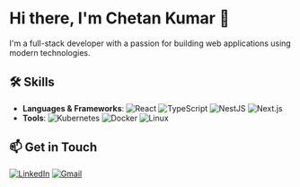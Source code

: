 


# Hi there, I'm Chetan Kumar 👋


I'm a full-stack developer with a passion for building web applications using modern technologies.

## 🛠️ Skills
- **Languages & Frameworks**: ![React](https://img.shields.io/badge/-React-61DAFB?logo=react&logoColor=white) ![TypeScript](https://img.shields.io/badge/-TypeScript-3178C6?logo=typescript&logoColor=white) ![NestJS](https://img.shields.io/badge/-NestJS-E0234E?logo=nestjs&logoColor=white) ![Next.js](https://img.shields.io/badge/-Next.js-000000?logo=next.js&logoColor=white)
- **Tools**: ![Kubernetes](https://img.shields.io/badge/-Kubernetes-326CE5?logo=kubernetes&logoColor=white) ![Docker](https://img.shields.io/badge/-Docker-2496ED?logo=docker&logoColor=white) ![Linux](https://img.shields.io/badge/-Linux-FCC624?logo=linux&logoColor=black)

## 📫 Get in Touch
[![LinkedIn](https://img.shields.io/badge/LinkedIn-0A66C2?logo=linkedin&logoColor=white)](https://linkedin.com/in/atthulurichetan)
[![Gmail](https://img.shields.io/badge/Gmail-D14836?logo=gmail&logoColor=white)](mailto:atthulurichetan@gmail.com)


<!--
**chetanchey/chetanchey** is a ✨ _special_ ✨ repository because its `README.md` (this file) appears on your GitHub profile.

Here are some ideas to get you started:

- 🔭 I’m currently working on ...
- 🌱 I’m currently learning ...
- 👯 I’m looking to collaborate on ...
- 🤔 I’m looking for help with ...
- 💬 Ask me about ...
- 📫 How to reach me: ...
- 😄 Pronouns: ...
- ⚡ Fun fact: ...
-->
